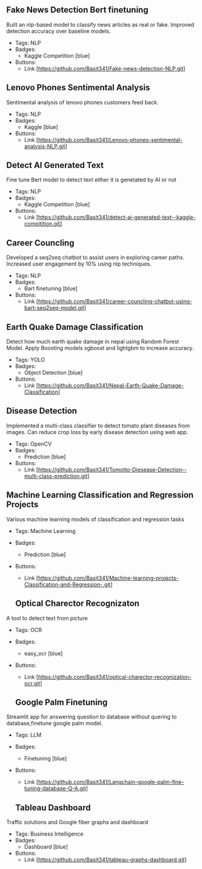 ## Fake News Detection Bert finetuning
Built an nlp-based model to classify news articles as real or fake. 
Improved detection accuracy over baseline models.
- Tags: NLP
- Badges:
  - Kaggle Competition [blue]
- Buttons:
  - Link [https://github.com/Basit341/Fake-news-detection-NLP.git]

## Lenovo Phones Sentimental Analysis
Sentimental analysis of lenovo phones customers feed back.
- Tags: NLP
- Badges:
  - Kaggle [blue]
- Buttons:
  - Link [https://github.com/Basit341/Lenovo-phones-sentimental-analysis-NLP.git]

## Detect AI Generated Text
Fine tune Bert model to detect text either it is genetated by AI or not
- Tags: NLP
- Badges:
  - Kaggle Competition [blue]
- Buttons:
  - Link [https://github.com/Basit341/detect-ai-generated-text--kaggle-compitition.git]

## Career Councling
Developed a seq2seq chatbot to assist users in exploring career paths. 
Increased user engagement by 10% using nlp techniques.
- Tags: NLP
- Badges:
  - Bart finetuning [blue]
- Buttons:
  - Link [https://github.com/Basit341/career-councling-chatbot-using-bart-seq2seq-model.git]

## Earth Quake Damage Classification
Detect how much earth quake damage in nepal using Random Forest Model.
Apply Boosting models xgboost and lightgbm to increase accuracy.
- Tags: YOLO
- Badges:
  - Object Detection [blue]
- Buttons:
  - Link [https://github.com/Basit341/Nepal-Earth-Quake-Damage-Classification]

## Disease Detection
Implemented a multi-class classifier to detect tomato plant diseases from images. 
Can reduce crop loss by early disease detection using web app.
- Tags: OpenCV
- Badges:
  - Prediction [blue]
- Buttons:
  - Link [https://github.com/Basit341/Tomotto-Diesease-Detection--multi-class-prediction.git]

## Machine Learning Classification and Regression Projects
Various machine  learning  models of classification and regression tasks
- Tags: Machine Learning
- Badges:
  - Prediction [blue]
- Buttons:
  - Link [https://github.com/Basit341/Machine-learning-projects-Classification-and-Regression-.git]

  ## Optical Charector Recognizaton
A tool to detect text from picture
- Tags: OCR
- Badges:
  - easy_ocr [blue]
- Buttons:
  - Link [https://github.com/Basit341/optical-charector-recognization-ocr.git]

  ## Google Palm Finetuning
Streamlit app for answering question to database without quering to database,finetune google palm model.
- Tags: LLM
- Badges:
  - Finetuning [blue]
- Buttons:
  - Link [https://github.com/Basit341/Langchain-google-palm-fine-tuning-database-Q-A.git]

  ## Tableau Dashboard
Traffic solutions and Google fiber graphs and dashboard
- Tags: Business Intelligence
- Badges:
  - Dashboard [blue]
- Buttons:
  - Link [https://github.com/Basit341/tableau-graphs-dashboard.git]